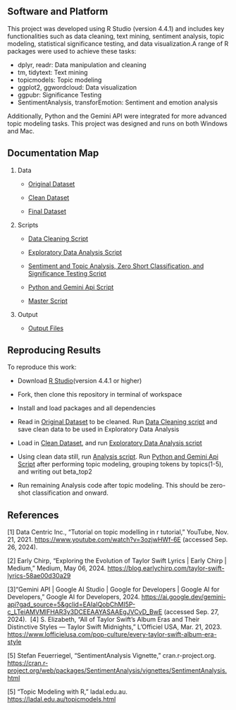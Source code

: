 ## Software and Platform

This project was developed using R Studio (version 4.4.1) and includes key functionalities such as data cleaning, text mining, sentiment analysis, topic modeling, statistical significance testing, and data visualization.A range of R packages were used to achieve these tasks:

- dplyr, readr: Data manipulation and cleaning
- tm, tidytext: Text mining
- topicmodels: Topic modeling
- ggplot2, ggwordcloud: Data visualization
- ggpubr: Significance Testing
- SentimentAnalysis, transforEmotion: Sentiment and emotion analysis

Additionally, Python and the Gemini API were integrated for more advanced topic modeling tasks. This project was designed and runs on both Windows and Mac.

## Documentation Map
1. Data
   
     - [Original Dataset](https://github.com/cann-emma/DSProject1/blob/main/data/ts_discography_original.csv) 


     - [Clean Dataset](https://github.com/cann-emma/DSProject1/blob/main/data/ts_discography_clean.csv)


     - [Final Dataset](https://github.com/cann-emma/DSProject1/blob/main/data/ts_discography_final.csv)
   
2. Scripts
   
     - [Data Cleaning Script](https://github.com/cann-emma/DSProject1/blob/main/scripts/01_TSwift-DataCleaning.R)

   
     - [Exploratory Data Analysis Script](https://github.com/cann-emma/DSProject1/blob/main/scripts/02_TSwift-EDA.R)
   

     - [Sentiment and Topic Analysis, Zero Short Classification, and Significance Testing Script](https://github.com/cann-emma/DSProject1/blob/main/scripts/03_TSwift-Analysis.R)
  
     - [Python and Gemini Api Script](https://github.com/cann-emma/DSProject1/blob/main/scripts/03_gemini-api.py)

   
     - [Master Script](https://github.com/cann-emma/DSProject1/blob/main/scripts/TSwift-MasterAnalysis.R)
   
3. Output

   - [Output Files](https://github.com/cann-emma/DSProject1/tree/main/output)
     

## Reproducing Results
To reproduce this work:

- Download [R Studio](https://cran.r-project.org/)(version 4.4.1 or higher)
  
- Fork, then clone this repository in terminal of workspace

- Install and load packages and all dependencies

- Read in [Original Dataset](https://github.com/cann-emma/DSProject1/blob/main/data/ts_discography_original.csv) to be cleaned. Run [Data Cleaning script](https://github.com/cann-emma/DSProject1/blob/main/scripts/TSwift-DataCleaning.R) and save clean data to be used in Exploratory Data Analysis

- Load in [Clean Dataset](https://github.com/cann-emma/DSProject1/blob/main/data/ts_discography_clean.csv), and run [Exploratory Data Analysis script](https://github.com/cann-emma/DSProject1/blob/main/scripts/TSwift-EDA.R)

- Using clean data still, run [Analysis script](https://github.com/cann-emma/DSProject1/blob/main/scripts/TSwift-Analysis.R). Run [Python and Gemini Api Script](https://github.com/cann-emma/DSProject1/blob/main/scripts/03_gemini-api.py) after performing topic modeling, grouping tokens by topics(1-5), and writing out beta_top2

- Run remaining Analysis code after topic modeling. This should be zero-shot classification and onward. 



## References

[1] Data Centric Inc., “Tutorial on topic modelling in r tutorial,” YouTube, Nov. 21, 2021. 
https://www.youtube.com/watch?v=3ozjwHWf-6E (accessed Sep. 26, 2024).

[2] Early Chirp, “Exploring the Evolution of Taylor Swift Lyrics | Early Chirp | Medium,” Medium, May 06, 2024.
https://blog.earlychirp.com/taylor-swift-lyrics-58ae00d30a29

[3]“Gemini API | Google AI Studio | Google for Developers  |  Google AI for Developers,” Google AI for Developers, 2024. https://ai.google.dev/gemini-api?gad_source=5&gclid=EAIaIQobChMI5P-c_LTeiAMVMlFHAR3y3DCEEAAYASAAEgJVCvD_BwE (accessed Sep. 27, 2024).
‌
[4] S. Elizabeth, “All of Taylor Swift’s Album Eras and Their Distinctive Styles — Taylor Swift Midnights,” L’Officiel USA, Mar. 21, 2023.
https://www.lofficielusa.com/pop-culture/every-taylor-swift-album-era-style

[5] Stefan Feuerriegel, “SentimentAnalysis Vignette,” cran.r-project.org. 
https://cran.r-project.org/web/packages/SentimentAnalysis/vignettes/SentimentAnalysis.html

[5] “Topic Modeling with R,” ladal.edu.au.
https://ladal.edu.au/topicmodels.html
‌
‌
‌

